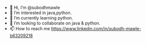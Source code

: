 - 👋 Hi, I’m @subodhmawle
- 👀 I’m interested in java,python.
- 🌱 I’m currently learning python.
- 💞️ I’m looking to collaborate on java & python.
- 📫 How to reach me https://www.linkedin.com/in/subodh-mawle-b63209218

<!---
magermagen/magermagen is a ✨ special ✨ repository because its `README.md` (this file) appears on your GitHub profile.
You can click the Preview link to take a look at your changes.
--->
